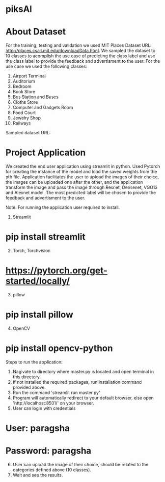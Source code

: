 # piksAI

# About Dataset 

For the training, testing and validation we used MIT Places Dataset URL: http://places.csail.mit.edu/downloadData.html.
We sampled the dataset to 10 classes to acomplish the use case of predicting the class label and use the class label to provide the feedback and advertisment to the user.
For the use case we used the following classes:

1) Airport Terminal
2) Auditorium
3) Bedroom
4) Book Store
5) Bus Station and Buses
6) Cloths Store
7) Computer and Gadgets Room
8) Food Court
9) Jewelry Shop
10) Railways

Sampled dataset URL: 

# Project Application
We created the end user application using streamlit in python. Used Pytorch for creating the instance of the model and load the saved weights from the pth file.
Application facilitates the user to upload the images of their choice, the images can be uploaded one after the other, and the application transform the image and pass the image through Resnet, Densenet, VGG13 and Alexnet model. The most predicted label will be chosen to provide the feedback and advertisment to the user.

Note: For running the application user required to install.

1) Streamlit
# pip install streamlit

2) Torch, Torchvision
# https://pytorch.org/get-started/locally/

3) pillow
# pip install pillow

4) OpenCV
# pip install opencv-python


Steps to run the application:
1) Nagivate to directory where master.py is located and open terminal in this directory.
2) If not installed the required packages, run installation command provided above.
3) Run the command 'streamlit run master.py'
4) Program will automatically redirect to your default browser, else open 'http://localhost:8501/' on your browser.
5) User can login with credentials
# User: paragsha
# Password: paragsha
6) User can upload the image of their choice, should be related to the categories defined above (10 classes).
7) Wait and see the results.
